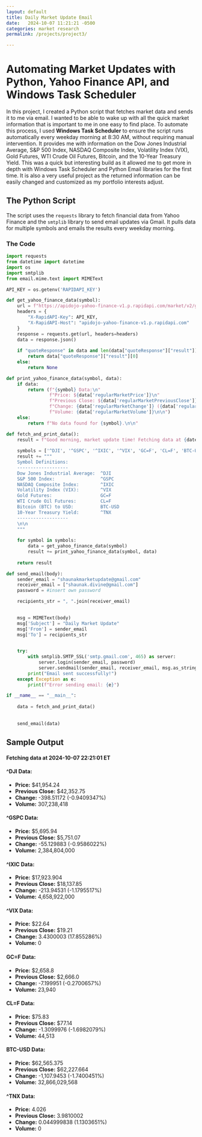 ```yaml
---
layout: default
title: Daily Market Update Email
date:   2024-10-07 11:21:21 -0500
categories: market research
permalink: /projects/project3/

---
```


# Automating Market Updates with Python, Yahoo Finance API, and Windows Task Scheduler

In this project, I created a Python script that fetches market data and sends it to me via email. I wanted to be able to wake up with all the quick market information that is important to me in one easy to find place. To automate this process, I used **Windows Task Scheduler** to ensure the script runs automatically every weekday morning at 8:30 AM, without requiring manual intervention. It provides me with information on the Dow Jones Industrial Average, S&P 500 Index, NASDAQ Composite Index, Volatility Index (VIX), Gold Futures, WTI Crude Oil Futures, Bitcoin, and the 10-Year Treasury Yield. This was a quick but interesting build as it allowed me to get more in depth with Windows Task Scheduler and Python Email libraries for the first time. It is also a very useful project as the returned information can be easily changed and customized as my portfolio interests adjust. 

## The Python Script

The script uses the `requests` library to fetch financial data from Yahoo Finance and the `smtplib` library to send email updates via Gmail. It pulls data for multiple symbols and emails the results every weekday morning.

### The Code

```python
import requests
from datetime import datetime
import os
import smtplib
from email.mime.text import MIMEText

API_KEY = os.getenv('RAPIDAPI_KEY')

def get_yahoo_finance_data(symbol):
    url = f"https://apidojo-yahoo-finance-v1.p.rapidapi.com/market/v2/get-quotes?symbols={symbol}&region=US"
    headers = {
        "X-RapidAPI-Key": API_KEY,
        "X-RapidAPI-Host": "apidojo-yahoo-finance-v1.p.rapidapi.com"
    }
    response = requests.get(url, headers=headers)
    data = response.json()
    
    if "quoteResponse" in data and len(data["quoteResponse"]["result"]) > 0:
        return data["quoteResponse"]["result"][0]
    else:
        return None

def print_yahoo_finance_data(symbol, data):
    if data:
        return (f"{symbol} Data:\n"
                f"Price: ${data['regularMarketPrice']}\n"
                f"Previous Close: ${data['regularMarketPreviousClose']}\n"
                f"Change: {data['regularMarketChange']} ({data['regularMarketChangePercent']}%)\n"
                f"Volume: {data['regularMarketVolume']}\n\n")
    else:
        return f"No data found for {symbol}.\n\n"

def fetch_and_print_data():
    result = f"Good morning, market update time! Fetching data at {datetime.now().strftime('%Y-%m-%d %H:%M:%S')} CT\n\n"
    
    symbols = ['^DJI', '^GSPC', '^IXIC', '^VIX', 'GC=F', 'CL=F', 'BTC-USD', '^TNX']
    result += """
    Symbol Definitions:
    -------------------
    Dow Jones Industrial Average:  ^DJI
    S&P 500 Index:                 ^GSPC
    NASDAQ Composite Index:        ^IXIC
    Volatility Index (VIX):        ^VIX
    Gold Futures:                  GC=F
    WTI Crude Oil Futures:         CL=F
    Bitcoin (BTC) to USD:          BTC-USD
    10-Year Treasury Yield:        ^TNX
    -------------------
    \n\n
    """
    
    for symbol in symbols:
        data = get_yahoo_finance_data(symbol)
        result += print_yahoo_finance_data(symbol, data)
    
    return result

def send_email(body):
    sender_email = "shaunakmarketupdate@gmail.com"
    receiver_email = ["shaunak.divine@gmail.com"]
    password = #insert own password

    recipients_str = ", ".join(receiver_email)

    
    msg = MIMEText(body)
    msg['Subject'] = "Daily Market Update"
    msg['From'] = sender_email
    msg['To'] = recipients_str

    
    try:
        with smtplib.SMTP_SSL('smtp.gmail.com', 465) as server:
            server.login(sender_email, password)
            server.sendmail(sender_email, receiver_email, msg.as_string())
        print("Email sent successfully!")
    except Exception as e:
        print(f"Error sending email: {e}")

if __name__ == "__main__":
    
    data = fetch_and_print_data()
    
    
    send_email(data)
```
## Sample Output

#### Fetching data at 2024-10-07 22:21:01 ET

#### ^DJI Data:
- **Price:** $41,954.24  
- **Previous Close:** $42,352.75  
- **Change:** -398.51172 (-0.9409347%)  
- **Volume:** 307,238,418  

#### ^GSPC Data:
- **Price:** $5,695.94  
- **Previous Close:** $5,751.07  
- **Change:** -55.129883 (-0.9586022%)  
- **Volume:** 2,384,804,000  

#### ^IXIC Data:
- **Price:** $17,923.904  
- **Previous Close:** $18,137.85  
- **Change:** -213.94531 (-1.1795517%)  
- **Volume:** 4,658,922,000  

#### ^VIX Data:
- **Price:** $22.64  
- **Previous Close:** $19.21  
- **Change:** 3.4300003 (17.855286%)  
- **Volume:** 0  

#### GC=F Data:
- **Price:** $2,658.8  
- **Previous Close:** $2,666.0  
- **Change:** -7.199951 (-0.2700657%)  
- **Volume:** 23,940  

#### CL=F Data:
- **Price:** $75.83  
- **Previous Close:** $77.14  
- **Change:** -1.3099976 (-1.6982079%)  
- **Volume:** 44,513  

#### BTC-USD Data:
- **Price:** $62,565.375  
- **Previous Close:** $62,227.664  
- **Change:** -1,107.9453 (-1.7400451%)  
- **Volume:** 32,866,029,568  

#### ^TNX Data:
- **Price:** 4.026  
- **Previous Close:** 3.9810002  
- **Change:** 0.044999838 (1.1303651%)  
- **Volume:** 0  
